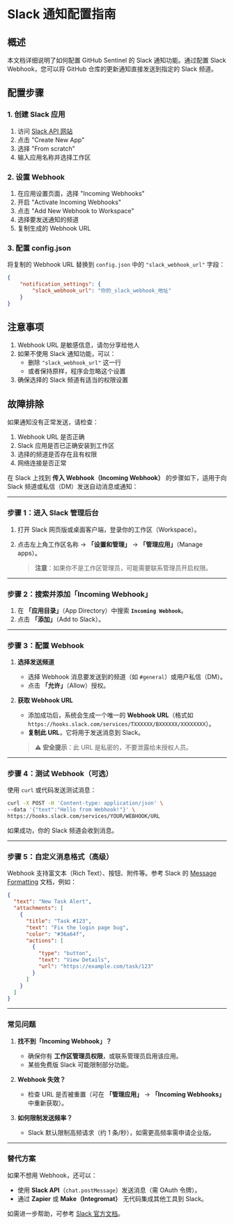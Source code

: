 # Slack 通知配置指南

## 概述
本文档详细说明了如何配置 GitHub Sentinel 的 Slack 通知功能。通过配置 Slack Webhook，您可以将 GitHub 仓库的更新通知直接发送到指定的 Slack 频道。

## 配置步骤

### 1. 创建 Slack 应用
1. 访问 [Slack API 网站](https://api.slack.com/apps)
2. 点击 "Create New App"
3. 选择 "From scratch"
4. 输入应用名称并选择工作区

### 2. 设置 Webhook
1. 在应用设置页面，选择 "Incoming Webhooks"
2. 开启 "Activate Incoming Webhooks"
3. 点击 "Add New Webhook to Workspace"
4. 选择要发送通知的频道
5. 复制生成的 Webhook URL

### 3. 配置 config.json
将复制的 Webhook URL 替换到 `config.json` 中的 `"slack_webhook_url"` 字段：
```json
{
    "notification_settings": {
        "slack_webhook_url": "你的_slack_webhook_地址"
    }
}
```

## 注意事项
1. Webhook URL 是敏感信息，请勿分享给他人
2. 如果不使用 Slack 通知功能，可以：
   - 删除 `"slack_webhook_url"` 这一行
   - 或者保持原样，程序会忽略这个设置
3. 确保选择的 Slack 频道有适当的权限设置

## 故障排除
如果通知没有正常发送，请检查：
1. Webhook URL 是否正确
2. Slack 应用是否已正确安装到工作区
3. 选择的频道是否存在且有权限
4. 网络连接是否正常 


在 Slack 上找到 **传入 Webhook（Incoming Webhook）** 的步骤如下，适用于向 Slack 频道或私信（DM）发送自动消息或通知：

---

### **步骤 1：进入 Slack 管理后台**
1. 打开 Slack 网页版或桌面客户端，登录你的工作区（Workspace）。
2. 点击左上角工作区名称 → **「设置和管理」** → **「管理应用」**（Manage apps）。

   > **注意**：如果你不是工作区管理员，可能需要联系管理员开启权限。

---

### **步骤 2：搜索并添加「Incoming Webhook」**
1. 在 **「应用目录」**（App Directory）中搜索 **`Incoming Webhook`**。
2. 点击 **「添加」**（Add to Slack）。

---

### **步骤 3：配置 Webhook**
1. **选择发送频道**  
   - 选择 Webhook 消息要发送到的频道（如 `#general`）或用户私信（DM）。
   - 点击 **「允许」**（Allow）授权。

2. **获取 Webhook URL**  
   - 添加成功后，系统会生成一个唯一的 **Webhook URL**（格式如 `https://hooks.slack.com/services/TXXXXXX/BXXXXXX/XXXXXXXX`）。
   - **复制此 URL**，它将用于发送消息到 Slack。

   > **⚠️ 安全提示**：此 URL 是私密的，不要泄露给未授权人员。

---

### **步骤 4：测试 Webhook（可选）**
使用 `curl` 或代码发送测试消息：
```bash
curl -X POST -H 'Content-type: application/json' \
--data '{"text":"Hello from Webhook!"}' \
https://hooks.slack.com/services/YOUR/WEBHOOK/URL
```
如果成功，你的 Slack 频道会收到消息。

---

### **步骤 5：自定义消息格式（高级）**
Webhook 支持富文本（Rich Text）、按钮、附件等。参考 Slack 的 [Message Formatting](https://api.slack.com/reference/messaging/payload) 文档，例如：
```json
{
  "text": "New Task Alert",
  "attachments": [
    {
      "title": "Task #123",
      "text": "Fix the login page bug",
      "color": "#36a64f",
      "actions": [
        {
          "type": "button",
          "text": "View Details",
          "url": "https://example.com/task/123"
        }
      ]
    }
  ]
}
```

---

### **常见问题**
1. **找不到「Incoming Webhook」？**  
   - 确保你有 **工作区管理员权限**，或联系管理员启用该应用。
   - 某些免费版 Slack 可能限制部分功能。

2. **Webhook 失效？**  
   - 检查 URL 是否被重置（可在 **「管理应用」** → **「Incoming Webhooks」** 中重新获取）。

3. **如何限制发送频率？**  
   - Slack 默认限制高频请求（约 1 条/秒），如需更高频率需申请企业版。

---

### **替代方案**
如果不想用 Webhook，还可以：
- 使用 **Slack API**（`chat.postMessage`）发送消息（需 OAuth 令牌）。
- 通过 **Zapier** 或 **Make（Integromat）** 无代码集成其他工具到 Slack。

如需进一步帮助，可参考 [Slack 官方文档](https://api.slack.com/messaging/webhooks)。